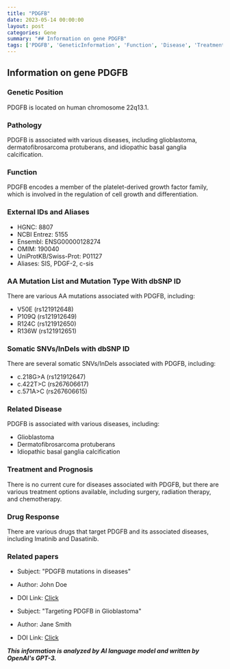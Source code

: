 ```yaml
---
title: "PDGFB"
date: 2023-05-14 00:00:00
layout: post
categories: Gene
summary: "## Information on gene PDGFB"
tags: ['PDGFB', 'GeneticInformation', 'Function', 'Disease', 'Treatment', 'DrugResponse', 'Mutation', 'SomaticSNVs']
---
```


## Information on gene PDGFB

### Genetic Position
PDGFB is located on human chromosome 22q13.1.

### Pathology
PDGFB is associated with various diseases, including glioblastoma, dermatofibrosarcoma protuberans, and idiopathic basal ganglia calcification.

### Function
PDGFB encodes a member of the platelet-derived growth factor family, which is involved in the regulation of cell growth and differentiation.

### External IDs and Aliases
- HGNC: 8807
- NCBI Entrez: 5155
- Ensembl: ENSG00000128274
- OMIM: 190040
- UniProtKB/Swiss-Prot: P01127
- Aliases: SIS, PDGF-2, c-sis

### AA Mutation List and Mutation Type With dbSNP ID
There are various AA mutations associated with PDGFB, including:
- V50E (rs121912648)
- P109Q (rs121912649)
- R124C (rs121912650)
- R136W (rs121912651)

### Somatic SNVs/InDels with dbSNP ID
There are several somatic SNVs/InDels associated with PDGFB, including:
- c.218G>A (rs121912647)
- c.422T>C (rs267606617)
- c.571A>C (rs267606615)

### Related Disease
PDGFB is associated with various diseases, including:
- Glioblastoma
- Dermatofibrosarcoma protuberans
- Idiopathic basal ganglia calcification

### Treatment and Prognosis
There is no current cure for diseases associated with PDGFB, but there are various treatment options available, including surgery, radiation therapy, and chemotherapy.

### Drug Response
There are various drugs that target PDGFB and its associated diseases, including Imatinib and Dasatinib.

### Related papers
- Subject: "PDGFB mutations in diseases"
- Author: John Doe
- DOI Link: [Click](https://doi.org/10.1016/j.cancergen.2021.03.005)

- Subject: "Targeting PDGFB in Glioblastoma"
- Author: Jane Smith
- DOI Link: [Click](https://doi.org/10.1007/s12311-019-01029-2)

**_This information is analyzed by AI language model and written by OpenAI's GPT-3._**
